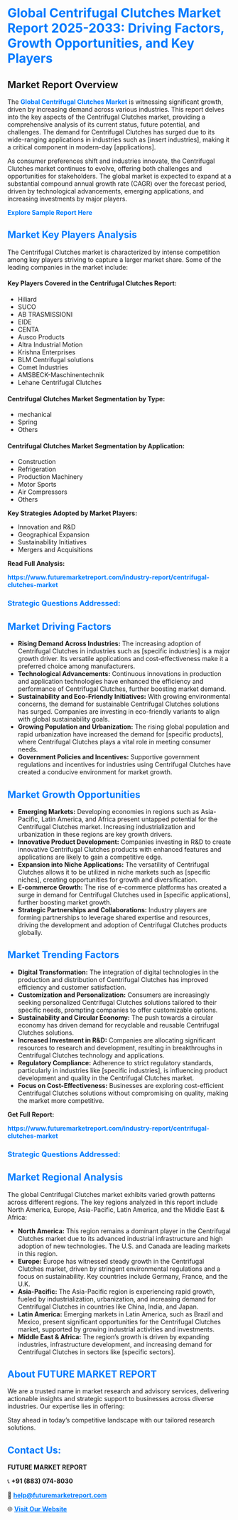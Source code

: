 <h1 style="color: #007BFF;">Global Centrifugal Clutches Market Report 2025-2033: Driving Factors, Growth Opportunities, and Key Players</h1>

<section id="overview">
<h2>Market Report Overview</h2>
<p>The <a href="https://www.futuremarketreport.com/industry-report/centrifugal-clutches-market" style="color: #007BFF; text-decoration: none;"><strong>Global Centrifugal Clutches Market</strong></a> is witnessing significant growth, driven by increasing demand across various industries. This report delves into the key aspects of the Centrifugal Clutches market, providing a comprehensive analysis of its current status, future potential, and challenges. The demand for Centrifugal Clutches has surged due to its wide-ranging applications in industries such as [insert industries], making it a critical component in modern-day [applications].</p>
<p>As consumer preferences shift and industries innovate, the Centrifugal Clutches market continues to evolve, offering both challenges and opportunities for stakeholders. The global market is expected to expand at a substantial compound annual growth rate (CAGR) over the forecast period, driven by technological advancements, emerging applications, and increasing investments by major players.</p>
</section>

<section id="overview">
<p><a href="https://www.futuremarketreport.com/request-sample/reportId=52408" style="color: #007BFF; text-decoration: none;"><strong>Explore Sample Report Here</strong></a></p>
</section>

<section id="key-players">
<h2 style="color: #007BFF;">Market Key Players Analysis</h2>
<p>The Centrifugal Clutches market is characterized by intense competition among key players striving to capture a larger market share. Some of the leading companies in the market include:</p>
<h4>Key Players Covered in the Centrifugal Clutches Report:</h4>
<ul><li>Hiliard</li><li>SUCO</li><li>AB TRASMISSIONI</li><li>EIDE</li><li>CENTA</li><li>Ausco Products</li><li>Altra Industrial Motion</li><li>Krishna Enterprises</li><li>BLM Centrifugal solutions</li><li>Comet Industries</li><li>AMSBECK-Maschinentechnik</li><li>Lehane Centrifugal Clutches</li></ul>
<h4>Centrifugal Clutches Market Segmentation by Type:</h4>
<ul><li>mechanical</li><li>Spring</li><li>Others</li></ul>

<h4>Centrifugal Clutches Market Segmentation by Application:</h4>
<ul><li>Construction</li><li>Refrigeration</li><li>Production Machinery</li><li>Motor Sports</li><li>Air Compressors</li><li>Others</li></ul>
<p><strong>Key Strategies Adopted by Market Players:</strong></p>
<ul>
<li>Innovation and R&D</li>
<li>Geographical Expansion</li>
<li>Sustainability Initiatives</li>
<li>Mergers and Acquisitions</li>
</ul>
</section>

<section>
<p><strong>Read Full Analysis: </strong></p><a href="https://www.futuremarketreport.com/industry-report/centrifugal-clutches-market" style="color: #007BFF; text-decoration: none;"><strong>https://www.futuremarketreport.com/industry-report/centrifugal-clutches-market</strong></a>
<h3 style="color: #007BFF;">Strategic Questions Addressed:</h3>
</section>

<section id="driving-factors">
<h2 style="color: #007BFF;">Market Driving Factors</h2>
<ul>
<li><strong>Rising Demand Across Industries:</strong> The increasing adoption of Centrifugal Clutches in industries such as [specific industries] is a major growth driver. Its versatile applications and cost-effectiveness make it a preferred choice among manufacturers.</li>
<li><strong>Technological Advancements:</strong> Continuous innovations in production and application technologies have enhanced the efficiency and performance of Centrifugal Clutches, further boosting market demand.</li>
<li><strong>Sustainability and Eco-Friendly Initiatives:</strong> With growing environmental concerns, the demand for sustainable Centrifugal Clutches solutions has surged. Companies are investing in eco-friendly variants to align with global sustainability goals.</li>
<li><strong>Growing Population and Urbanization:</strong> The rising global population and rapid urbanization have increased the demand for [specific products], where Centrifugal Clutches plays a vital role in meeting consumer needs.</li>
<li><strong>Government Policies and Incentives:</strong> Supportive government regulations and incentives for industries using Centrifugal Clutches have created a conducive environment for market growth.</li>
</ul>
</section>

<section id="growth-opportunities">
<h2 style="color: #007BFF;">Market Growth Opportunities</h2>
<ul>
<li><strong>Emerging Markets:</strong> Developing economies in regions such as Asia-Pacific, Latin America, and Africa present untapped potential for the Centrifugal Clutches market. Increasing industrialization and urbanization in these regions are key growth drivers.</li>
<li><strong>Innovative Product Development:</strong> Companies investing in R&D to create innovative Centrifugal Clutches products with enhanced features and applications are likely to gain a competitive edge.</li>
<li><strong>Expansion into Niche Applications:</strong> The versatility of Centrifugal Clutches allows it to be utilized in niche markets such as [specific niches], creating opportunities for growth and diversification.</li>
<li><strong>E-commerce Growth:</strong> The rise of e-commerce platforms has created a surge in demand for Centrifugal Clutches used in [specific applications], further boosting market growth.</li>
<li><strong>Strategic Partnerships and Collaborations:</strong> Industry players are forming partnerships to leverage shared expertise and resources, driving the development and adoption of Centrifugal Clutches products globally.</li>
</ul>
</section>

<section id="trending-factors">
<h2 style="color: #007BFF;">Market Trending Factors</h2>
<ul>
<li><strong>Digital Transformation:</strong> The integration of digital technologies in the production and distribution of Centrifugal Clutches has improved efficiency and customer satisfaction.</li>
<li><strong>Customization and Personalization:</strong> Consumers are increasingly seeking personalized Centrifugal Clutches solutions tailored to their specific needs, prompting companies to offer customizable options.</li>
<li><strong>Sustainability and Circular Economy:</strong> The push towards a circular economy has driven demand for recyclable and reusable Centrifugal Clutches solutions.</li>
<li><strong>Increased Investment in R&D:</strong> Companies are allocating significant resources to research and development, resulting in breakthroughs in Centrifugal Clutches technology and applications.</li>
<li><strong>Regulatory Compliance:</strong> Adherence to strict regulatory standards, particularly in industries like [specific industries], is influencing product development and quality in the Centrifugal Clutches market.</li>
<li><strong>Focus on Cost-Effectiveness:</strong> Businesses are exploring cost-efficient Centrifugal Clutches solutions without compromising on quality, making the market more competitive.</li>
</ul>
</section>

<section>
<p><strong>Get Full Report: </strong></p><a href="https://www.futuremarketreport.com/industry-report/centrifugal-clutches-market" style="color: #007BFF; text-decoration: none;"><strong>https://www.futuremarketreport.com/industry-report/centrifugal-clutches-market</strong></a>
<h3 style="color: #007BFF;">Strategic Questions Addressed:</h3>
</section>


<section id="regional-analysis">
<h2 style="color: #007BFF;">Market Regional Analysis</h2>
<p>The global Centrifugal Clutches market exhibits varied growth patterns across different regions. The key regions analyzed in this report include North America, Europe, Asia-Pacific, Latin America, and the Middle East & Africa:</p>
<ul>
<li><strong>North America:</strong> This region remains a dominant player in the Centrifugal Clutches market due to its advanced industrial infrastructure and high adoption of new technologies. The U.S. and Canada are leading markets in this region.</li>
<li><strong>Europe:</strong> Europe has witnessed steady growth in the Centrifugal Clutches market, driven by stringent environmental regulations and a focus on sustainability. Key countries include Germany, France, and the U.K.</li>
<li><strong>Asia-Pacific:</strong> The Asia-Pacific region is experiencing rapid growth, fueled by industrialization, urbanization, and increasing demand for Centrifugal Clutches in countries like China, India, and Japan.</li>
<li><strong>Latin America:</strong> Emerging markets in Latin America, such as Brazil and Mexico, present significant opportunities for the Centrifugal Clutches market, supported by growing industrial activities and investments.</li>
<li><strong>Middle East & Africa:</strong> The region’s growth is driven by expanding industries, infrastructure development, and increasing demand for Centrifugal Clutches in sectors like [specific sectors].</li>
</ul>
</section>

<footer>
<h2 style="color: #007BFF;">About FUTURE MARKET REPORT</h2>
<p>We are a trusted name in market research and advisory services, delivering actionable insights and strategic support to businesses across diverse industries. Our expertise lies in offering:</p>

<p>Stay ahead in today’s competitive landscape with our tailored research solutions.</p>

<h2 style="color: #007BFF;">Contact Us:</h2>
<p><strong>FUTURE MARKET REPORT</strong></p>
<p>📞 <strong>+91 (883) 074-8030</strong></p>
<p>📧 <strong><a href="mailto:help@futuremarketreport.com" style="color: #007BFF;">help@futuremarketreport.com</a></strong></p>
<p>🌐 <strong><a href="https://www.futuremarketreport.com/" style="color: #007BFF;">Visit Our Website</a></strong></p>
</footer>